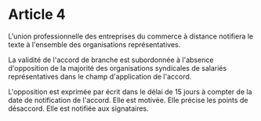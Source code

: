 # Article 4

L'union professionnelle des entreprises du commerce à distance notifiera le texte à l'ensemble des organisations représentatives.

La validité de l'accord de branche est subordonnée à l'absence d'opposition de la majorité des organisations syndicales de salariés représentatives dans le champ d'application de l'accord.

L'opposition est exprimée par écrit dans le délai de 15 jours à compter de la date de notification de l'accord. Elle est motivée. Elle précise les points de désaccord. Elle est notifiée aux signataires.

